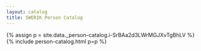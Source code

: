 ```yaml
---
layout: catalog
title: SWERIK Person Catalog
---
```

{% assign p = site.data._person-catalog.i-SrBAa2d3LWrMGJXvTgBhLV %}
{% include person-catalog.html p=p %}

